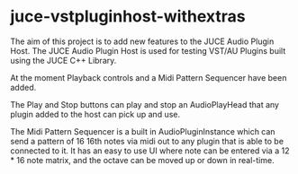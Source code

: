 # juce-vstpluginhost-withextras
The aim of this project is to add new features to the JUCE Audio Plugin Host.  The JUCE Audio Plugin Host is used for testing VST/AU Plugins built using the JUCE C++ Library.

At the moment Playback controls and a Midi Pattern Sequencer have been added.  

The Play and Stop buttons can play and stop an AudioPlayHead that any plugin added to the host can pick up and use.

The Midi Pattern Sequencer is a built in AudioPluginInstance which can send a pattern of 16 16th notes via midi out to any plugin that is able to be connected to it.  It has an easy to use UI where note can be entered via a 12 * 16 note matrix, and the octave can be moved up or down in real-time.

